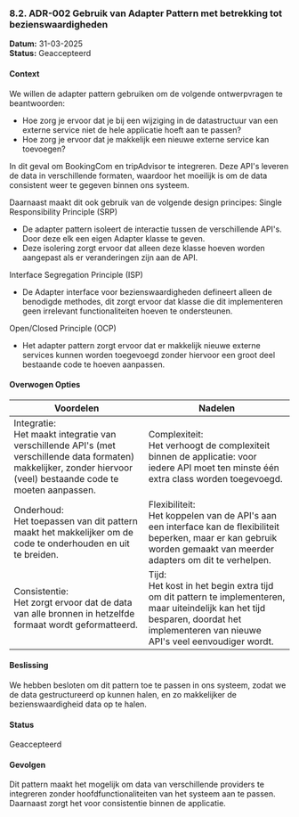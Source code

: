 ### 8.2. ADR-002 Gebruik van Adapter Pattern met betrekking tot bezienswaardigheden

**Datum:** 31-03-2025  
**Status:** Geaccepteerd

#### Context

We willen de adapter pattern gebruiken om de volgende ontwerpvragen te beantwoorden: 
* Hoe zorg je ervoor dat je bij een wijziging in de datastructuur van een externe service niet de hele applicatie hoeft aan te passen?
* Hoe zorg je ervoor dat je makkelijk een nieuwe externe service kan toevoegen? 

In dit geval om BookingCom en tripAdvisor te integreren. Deze API's leveren de data in verschillende formaten, waardoor het moeilijk is om de data
consistent weer te gegeven binnen ons systeem.

Daarnaast maakt dit ook gebruik van de volgende design principes: 
Single Responsibility Principle (SRP) 

* De adapter pattern isoleert de interactie tussen de verschillende API's. Door deze elk een eigen Adapter klasse te geven.
* Deze isolering zorgt ervoor dat alleen deze klasse hoeven worden aangepast als er veranderingen zijn aan de API.
  
Interface Segregation Principle (ISP)
* De Adapter interface voor bezienswaardigheden defineert alleen de benodigde methodes, dit zorgt ervoor dat klasse die dit implementeren geen irrelevant functionaliteiten hoeven te ondersteunen. 

 Open/Closed Principle (OCP)
 * Het adapter pattern zorgt ervoor dat er makkelijk nieuwe externe services kunnen worden toegevoegd zonder hiervoor een groot deel bestaande code te hoeven aanpassen.
#### Overwogen Opties

| Voordelen                                                                                                                                                              | Nadelen                                                                                                                                                                                 |
|------------------------------------------------------------------------------------------------------------------------------------------------------------------------|-----------------------------------------------------------------------------------------------------------------------------------------------------------------------------------------|
| Integratie:<br/>Het maakt integratie van verschillende API's (met verschillende data formaten) makkelijker, zonder hiervoor (veel) bestaande code te moeten aanpassen. | Complexiteit:<br/>Het verhoogt de complexiteit binnen de applicatie: voor iedere API moet ten minste één extra class worden toegevoegd.                                                 |
| Onderhoud:<br/>Het toepassen van dit pattern maakt het makkelijker om de code te onderhouden en uit te breiden.                                                        | Flexibiliteit:<br/>Het koppelen van de API's aan een interface kan de flexibiliteit beperken, maar er kan gebruik worden gemaakt van meerder adapters om dit te verhelpen.              |
| Consistentie:<br/>Het zorgt ervoor dat de data van alle bronnen in hetzelfde formaat wordt geformatteerd.                                                              | Tijd:<br/>Het kost in het begin extra tijd om dit pattern te implementeren, maar uiteindelijk kan het tijd besparen, doordat het implementeren van nieuwe API's veel eenvoudiger wordt. |

#### Beslissing

We hebben besloten om dit pattern toe te passen in ons systeem, zodat we de data gestructureerd op kunnen halen, en zo
makkelijker de bezienswaardigheid data op te halen.

#### Status

Geaccepteerd

#### Gevolgen

Dit pattern maakt het mogelijk om data van verschillende providers te integreren zonder hoofdfunctionaliteiten van het
systeem aan te passen. Daarnaast zorgt het voor consistentie binnen de applicatie.